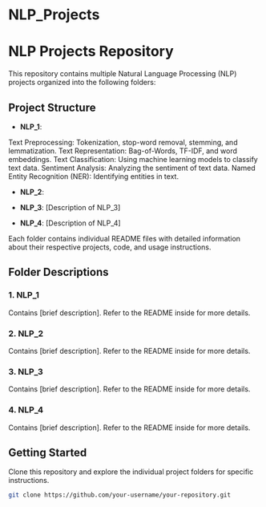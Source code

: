 # NLP_Projects

# NLP Projects Repository

This repository contains multiple Natural Language Processing (NLP) projects organized into the following folders:

## Project Structure

- **NLP_1**:
  
Text Preprocessing: Tokenization, stop-word removal, stemming, and lemmatization.
Text Representation: Bag-of-Words, TF-IDF, and word embeddings.
Text Classification: Using machine learning models to classify text data.
Sentiment Analysis: Analyzing the sentiment of text data.
Named Entity Recognition (NER): Identifying entities in text.

- **NLP_2**:


- **NLP_3**: [Description of NLP_3]
- **NLP_4**: [Description of NLP_4]

Each folder contains individual README files with detailed information about their respective projects, code, and usage instructions.

## Folder Descriptions

### 1. NLP_1
Contains [brief description]. Refer to the README inside for more details.

### 2. NLP_2
Contains [brief description]. Refer to the README inside for more details.

### 3. NLP_3
Contains [brief description]. Refer to the README inside for more details.

### 4. NLP_4
Contains [brief description]. Refer to the README inside for more details.

## Getting Started

Clone this repository and explore the individual project folders for specific instructions.

```bash
git clone https://github.com/your-username/your-repository.git
